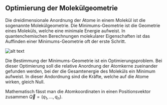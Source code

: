 <script>
MathJax = {
  tex: {
    inlineMath: [['$', '$'], ['\\(', '\\)']]
  }
};
</script>
<script src="https://cdn.jsdelivr.net/npm/mathjax@3/es5/tex-chtml.js"></script>


## Optimierung der Molekülgeometrie

Die dreidimensionale Anordnung der Atome in einem Molekül ist die sogenannte Molekülgeometrie. Die Minimums-Geometrie ist die Geometrie eines Moleküls, welche eine minimale Energie aufweist. In quantenchemischen Berechnungen molekularer Eigenschaften ist das Auffinden einer Minimums-Geometrie oft der erste Schritt.

![alt text](figures/potential_hyperfläche.png)

Die Bestimmung der Minimums-Geometrie ist ein Optimierungsproblem. Bei dieser Optimierung soll die relative Anordnung der Atomkerne zueinander gefunden werden, bei der die Gesamtenergie des Moleküls ein Minimum aufweist. In dieser Andordnung sind die Kräfte, welche auf die Atome wirken, gleich Null.

Mathematisch fässt man die Atomkoordinaten in einen Positionsvektor zusammen $\vec{Q} = (q_1,...,q_n)$.


